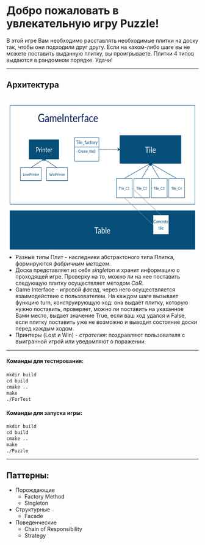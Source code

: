 # Добро пожаловать в увлекательную игру Puzzle!
В этой игре Вам необходимо расставлять необходимые плитки на доску так, чтобы они подходили друг другу. Если на каком-либо шаге вы не можете поставить выданную плитку, вы проигрываете. Плитки 4 типов выдаются в рандомном порядке.
Удачи!
***
## Архитектура
<a href="url"><img src=Arch.jpg align="right" height="400"></a>
-
+ Разные типы Плит - наследники абстрактоного типа Плитка, формируются *фабричным методом*. 
+ Доска представляет из себя *singleton* и хранит информацию о проходящей игре. Проверку на то, можно ли на нее поставить следующую плитку осуществляет методом *CoR*. 
+ Game Interface - игровой *фасад*, через него осуществляется взаимодействие с пользователем. На каждом шаге вызывает функцию turn, конструирующую ход: она выдаёт плитку, которую нужно поставить, проверяет, можно ли поставить на указанное Вами место, выдает значение True, если ваш ход удался и False, если плитку поставить уже не возможно и выводит состояние доски перед каждым ходом.
+ Принтеры (Lost и Win) - *стратегия*: поздравляют пользователя с выигранной игрой или уведомляют о поражении.
***
#### Команды для тестирования:
    mkdir build
    cd build
    cmake ..
    make
    ./ForTest

#### Команды для запуска игры:
    mkdir build
    cd build
    cmake ..
    make
    ./Puzzle
***
## Паттерны:
+ Порождающие
    + Factory Method
    + Singleton
+ Структурные
    + Facade
+ Поведенческие
    + Chain of Responsibility
    + Strategy

